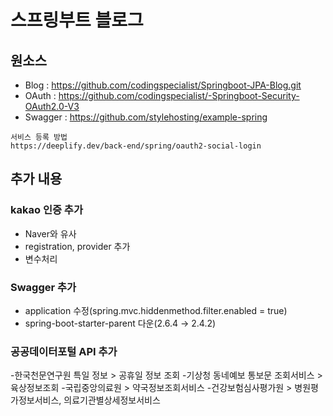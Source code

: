 # 스프링부트 블로그

## 원소스
- Blog : https://github.com/codingspecialist/Springboot-JPA-Blog.git
- OAuth : https://github.com/codingspecialist/-Springboot-Security-OAuth2.0-V3
- Swagger : https://github.com/stylehosting/example-spring

```
서비스 등록 방법
https://deeplify.dev/back-end/spring/oauth2-social-login
``` 

## 추가 내용

### kakao 인증 추가
- Naver와 유사
- registration, provider 추가
- 변수처리

### Swagger 추가
- application 수정(spring.mvc.hiddenmethod.filter.enabled = true)
- spring-boot-starter-parent 다운(2.6.4 → 2.4.2)


### 공공데이터포털 API 추가
-한국천문연구원 특일 정보 > 공휴일 정보 조회
-기상청 동네예보 통보문 조회서비스 > 육상정보조회
-국립중앙의료원 > 약국정보조회서비스
-건강보험심사평가원 > 병원평가정보서비스, 의료기관별상세정보서비스